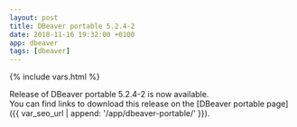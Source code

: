 ```yaml
---
layout: post
title: DBeaver portable 5.2.4-2
date: 2018-11-16 19:32:00 +0100
app: dbeaver
tags: [dbeaver]
---
```

{% include vars.html %}

Release of DBeaver portable 5.2.4-2 is now available.<br />
You can find links to download this release on the [DBeaver portable page]({{ var_seo_url | append: '/app/dbeaver-portable/' }}).